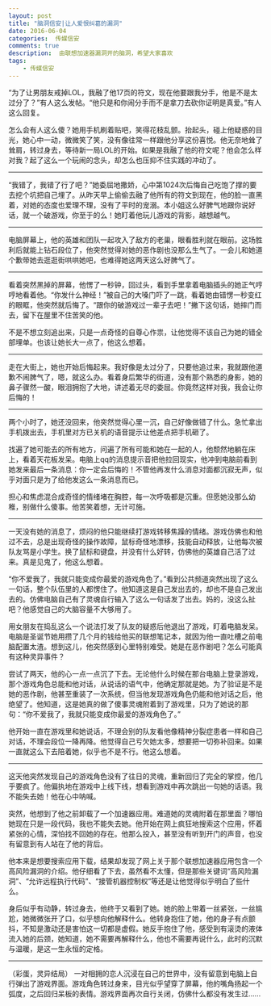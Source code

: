 ```yaml
---  
layout: post  
title: "脑洞信安|让人爱恨纠葛的漏洞"
date: 2016-06-04
categories:  传媒信安     
comments: true
description:  由联想加速器漏洞开的脑洞，希望大家喜欢
tags:
    - 传媒信安
---  
```

“为了让男朋友戒掉LOL，我融了他17页的符文，现在他要跟我分手，他是不是太过分了？”有人这么发帖。“他只是和你闹分手而不是拿刀去砍你证明是真爱。”有人这么回复。

怎么会有人这么傻？她用手机刷着贴吧，笑得花枝乱颤。抬起头，碰上他疑惑的目光，她心中一动，微微笑了笑，没有像往常一样跟他分享这份喜悦。他无奈地耸了耸肩，转过身去，等待新一局LOL的开始。如果是我融了他的符文呢？他会怎么样对我？起了这么一个玩闹的念头，却怎么也压抑不住实践的冲动了。

***

“我错了，我错了行了吧？”她委屈地撒娇，心中第1024次后悔自己吃饱了撑的要去挖个坑把自己埋了。从昨天早上偷偷去融了他所有的符文到现在，他的脸一直黑着，对她的态度也爱理不理，没有了平时的宠溺。本小姐这么好脾气地跟你说好话，就一个破游戏，你至于的么！她盯着他玩儿游戏的背影，越想越气。

***

电脑屏幕上，他的英雄和团队一起攻入了敌方的老巢，眼看胜利就在眼前。这场胜利后就能上钻石段位了，他突然觉得对她的恶作剧也没那么生气了。一会儿和她道个歉带她去逛逛街哄哄她吧，也难得她这两天这么好脾气了。

***

看着突然黑掉的屏幕，他愣了一秒钟，回过头，看到手里拿着电脑插头的她正气哼哼地看着他。“你发什么神经！”被自己的大嗓门吓了一跳，看着她由错愣一秒变红的眼眶，他突然就后悔了。“跟你的破游戏过一辈子去吧！”撇下这句话，她摔门而去，留下在屋里不住苦笑的他。

不是不想立刻追出来，只是一点奇怪的自尊心作祟，让他觉得不该自己为她的错全部埋单。也该让她长大一点了，他这么想着。

***

走在大街上，她也开始后悔起来。我好像是太过分了，只要他追过来，我就跟他道歉不闹脾气了，嗯，就这么办。看着身后繁华的街道，没有那个熟悉的身影，她的鼻子骤然一酸，眼泪拥抱了大地，讲述着无尽的委屈。你竟然这样对我，我会让你后悔的！

***

两个小时了，她还没回来，他突然觉得心里一沉，自己好像做错了什么。急忙拿出手机拨出去，手机里对方已关机的语音提示让他差点把手机砸了。

找遍了她可能去的所有地方，问遍了所有可能和她在一起的人，他颓然地躺在床上，看着天花板发呆。电脑上qq的消息提示音把他拉回现实，他冲到电脑前看到她发来最后一条消息：你一定会后悔的！不管他再发什么消息对面都沉寂无声，似乎对面只是为了给他发这么一条消息而已。

担心和焦虑混合成奇怪的情绪堵在胸腔，每一次呼吸都是沉重。但愿她没那么幼稚，别做什么傻事。他苦笑着想，无计可施。

***

一天没有她的消息了，烦闷的他只能继续打游戏转移焦躁的情绪。游戏仿佛也和他过不去，总是出现奇怪的操作故障，鼠标奇怪地漂移，技能自动释放，让他每次被队友骂是小学生。换了鼠标和键盘，并没有什么好转，仿佛他的英雄自己活了过来。真是见鬼了，他这么想着。

“你不爱我了，我就只能变成你最爱的游戏角色了。”看到公共频道突然出现了这么一句话，整个队伍里的人都愣住了。他知道这是自己发出去的，却也不是自己发出去的。仿佛电脑自己有了灵魂自行输入了这么一句话发了出去。妈的，没这么扯吧？他感觉自己的大脑容量不大够用了。

用女朋友在捣乱这么一个说法打发了队友的疑惑后他退出了游戏，盯着电脑发呆。电脑是圣诞节她用攒了几个月的钱给他买的联想笔记本，就因为他一直吐槽之前电脑配置太渣。想到这儿，他突然感到心里特别难受。她是在恶作剧吧？怎么可能真有这种灵异事件？

尝试了两天，他的心一点一点沉了下去。无论他什么时候在那台电脑上登录游戏，那个游戏角色总能和他对话，从说话的语气中，他确定那就是她。为了验证是不是她的恶作剧，他甚至重装了一次系统，但当他发现游戏角色仍能和他对话之后，他绝望了。他知道，这是她真的做了傻事灵魂附着到了游戏里，只为了她说的那句：“你不爱我了，我就只能变成你最爱的游戏角色了。”

他开始一直在游戏里和她说话，不理会别的队友看他像精神分裂症患者一样和自己对话，不理会段位一降再降。他觉得自己亏欠她太多，想要把一切弥补回来。如果一直就这么下去陪着她，似乎也不是不行。他这么想着。

***

这天他突然发现自己的游戏角色没有了往日的灵魂，重新回归了完全的掌控，他几乎要疯了。他偏执地在游戏中上线下线，想看到游戏中再次跳出一句她的话语。我不能失去她！他在心中呐喊。

突然，他想到了他之前卸载了一个加速器应用。难道她的灵魂附着在那里面？哪怕她现在只是一段代码，我也不能失去她。他开始在网上疯狂地搜索这个应用，怀着紧张的心情，深怕找不回她的存在。他那么投入，甚至没有听到开门的声音，也没有留意到有人站在了他的背后。

他本来是想要搜索应用下载，结果却发现了网上关于那个联想加速器应用包含一个高风险漏洞的介绍。他仔细看了下去，虽然看不太懂，但是那些关键词“高风险漏洞”、“允许远程执行代码”、“接管机器控制权”等还是让他觉得似乎明白了些什么。

身后似乎有动静，转过身去，他终于又看到了她。她的脸上带着一丝紧张，一丝尴尬，她微微张开了口，似乎想向他解释什么。他转身抱住了她，他的身子有点颤抖，不知是激动还是害怕这一切都是虚假。她反手抱住了他，感受到有滚烫的液体流入她的后颈，她知道，她不需要再解释什么，他也不需要再说什么，此时的沉默与温暖，是这一生永恒的定格。

***

（彩蛋，灵异结局）
一对相拥的恋人沉浸在自己的世界中，没有留意到电脑上自行弹出了游戏界面。游戏角色转过身来，目光似乎望穿了屏幕，他的嘴角扬起一个弧度，之后回归呆板的表情。游戏界面再次自行关闭，仿佛什么都没有发生过......